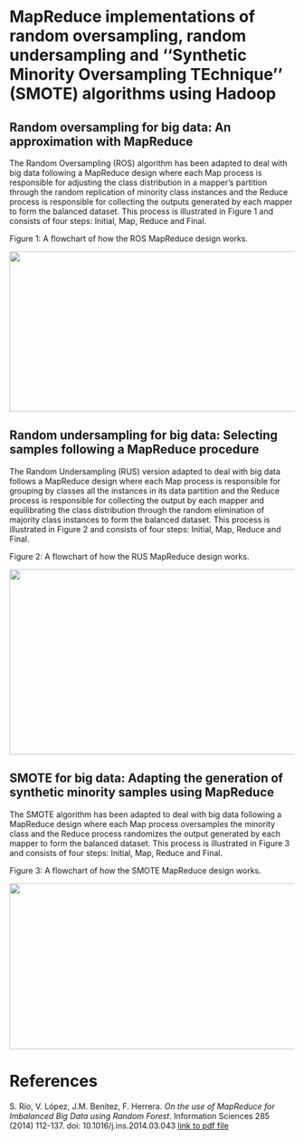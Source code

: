 
# MapReduce implementations of random oversampling, random undersampling and ‘‘Synthetic Minority Oversampling TEchnique’’ (SMOTE) algorithms using Hadoop

## Random oversampling for big data: An approximation with MapReduce

The Random Oversampling (ROS) algorithm has been adapted to deal with big data following a MapReduce design where each Map process is responsible for adjusting the class distribution in a mapper’s partition through the random replication of minority class instances and the Reduce process is responsible for collecting the outputs generated by each mapper to form the balanced dataset. This process is illustrated in Figure 1 and consists of four steps: Initial, Map, Reduce and Final.

Figure 1: A flowchart of how the ROS MapReduce design works.

<img src=http://sci2s.ugr.es/sites/default/files/files/TematicWebSites/BigData/ros.png width=576 height=283 />

## Random undersampling for big data: Selecting samples following a MapReduce procedure

The Random Undersampling (RUS) version adapted to deal with big data follows a MapReduce design where each Map process is responsible for grouping by classes all the instances in its data partition and the Reduce process is responsible for collecting the output by each mapper and equilibrating the class distribution through the random elimination of majority class instances to form the balanced dataset. This process is illustrated in Figure 2 and consists of four steps: Initial, Map, Reduce and Final.

Figure 2: A flowchart of how the RUS MapReduce design works.

<img src=http://sci2s.ugr.es/sites/default/files/files/TematicWebSites/BigData/rus.png width=568 height=327 />

## SMOTE for big data: Adapting the generation of synthetic minority samples using MapReduce

The SMOTE algorithm has been adapted to deal with big data following a MapReduce design where each Map process oversamples the minority class and the Reduce process randomizes the output generated by each mapper to form the balanced dataset. This process is illustrated in Figure 3 and consists of four steps: Initial, Map, Reduce and Final.

Figure 3: A flowchart of how the SMOTE MapReduce design works.

<img src=http://sci2s.ugr.es/sites/default/files/files/TematicWebSites/BigData/smote.png width=599 height=293 />

# References

S. Río, V. López, J.M. Benítez, F. Herrera. *On the use of MapReduce for Imbalanced Big Data using Random Forest*. Information Sciences 285 (2014) 112-137. doi: 10.1016/j.ins.2014.03.043 [link to pdf file](http://sci2s.ugr.es/sites/default/files/ficherosPublicaciones/1742_2014-delRio-INS.pdf)

